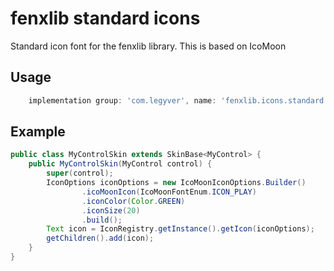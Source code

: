 # fenxlib standard icons
Standard icon font for the fenxlib library.  This is based on IcoMoon
## Usage
```gradle
    implementation group: 'com.legyver', name: 'fenxlib.icons.standard', version: '3.0.0-beta.9'
```

## Example
```java
public class MyControlSkin extends SkinBase<MyControl> {
    public MyControlSkin(MyControl control) {
        super(control);
        IconOptions iconOptions = new IcoMoonIconOptions.Builder()
                .icoMoonIcon(IcoMoonFontEnum.ICON_PLAY)
                .iconColor(Color.GREEN)
                .iconSize(20)
                .build();
        Text icon = IconRegistry.getInstance().getIcon(iconOptions);
        getChildren().add(icon);
    }
}
```